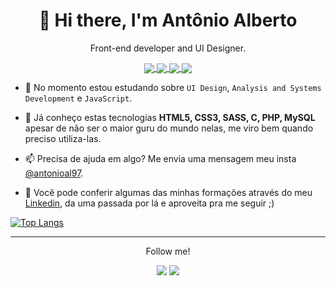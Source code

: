 <!--
**antonioal97/antonioal97** is a ✨ _special_ ✨ repository because its `README.md` (this file) appears on your GitHub profile.

Here are some ideas to get you started:

- 🔭 I’m currently working on ...
- 🌱 I’m currently learning ...
- 👯 I’m looking to collaborate on ...
- 🤔 I’m looking for help with ...
- 💬 Ask me about ...
- 📫 How to reach me: ...
- 😄 Pronouns: ...
- ⚡ Fun fact: ...
-->
<h1 align="center">👋 Hi there, I'm Antônio Alberto</h1>
<p align="center"> Front-end developer and UI Designer.</p>
<p align="center">
  <a href="https://fb.com/antonioal97/" target="_blank" rel="noopener noreferrer">
    <!-- <img align="center" src="https://cdn.jsdelivr.net/npm/simple-icons@3.0.1/icons/facebook.svg" alt="https://www.facebook.com/antonioal97/" height="30" width="40" /> -->
    <img align="center" src="https://img.shields.io/badge/Facebook-1877F2?style=for-the-badge&logo=facebook&logoColor=white"/>
  </a>
  <a href="https://instagram.com/antonioal97/" target="_blank" rel="noopener noreferrer">
    <!-- <img align="center" src="https://cdn.jsdelivr.net/npm/simple-icons@3.0.1/icons/instagram.svg" alt="https://www.instagram.com/antonioal97/" height="30" width="40" /> -->
    <img align="center" src="https://img.shields.io/badge/Instagram-E4405F?style=for-the-badge&logo=instagram&logoColor=white">
  </a>
    <a href="https://linkedin.com/in/antônio-alberto-aa8501185/" target="_blank" rel="noopener noreferrer">
    <!-- <img align="center" src="https://cdn.jsdelivr.net/npm/simple-icons@3.0.1/icons/linkedin.svg" alt="https://github.com/antonioal97" height="30" width="40" /> -->
    <img align="center" src="https://img.shields.io/badge/LinkedIn-0077B5?style=for-the-badge&logo=linkedin&logoColor=white">
  </a>
    <a href="https://twitter.com/antonioal97" target="_blank" rel="noopener noreferrer">
    <!-- <img align="center" src="https://cdn.jsdelivr.net/npm/simple-icons@3.0.1/icons/twitter.svg" alt="antonioal97" height="30" width="40" /> -->
    <img align="center" src="https://img.shields.io/badge/Twitter-1DA1F2?style=for-the-badge&logo=twitter&logoColor=white"/>
  </a>
</p>

- 🌱 No momento estou estudando sobre `UI Design`, `Analysis and Systems Development` e `JavaScript`.

- 💬 Já conheço estas tecnologias **HTML5, CSS3, SASS, C, PHP, MySQL** apesar de não ser o maior guru do mundo nelas, me viro bem quando preciso utiliza-las.

- 📫 Precisa de ajuda em algo? Me envia uma mensagem meu insta [@antonioal97](https://www.instagram.com/antonioal97/).

- 📄 Você pode conferir algumas das minhas formações através do meu [Linkedin](https://www.linkedin.com/in/ant%C3%B4nio-alberto-aa8501185/), da uma passada por lá e aproveita pra me seguir ;)

[![Top Langs](https://github-readme-stats.vercel.app/api/top-langs/?username=antonioal97&layout=compact&theme=radical)](https://github.com/anuraghazra/github-readme-stats)



------------------------------

<p align="center">Follow me!</p>
<p align="center">
<a href="https://www.instagram.com/antonioal97/" target="_blank" rel="noopener noreferrer"><img src="https://img.shields.io/badge/Instagram-E4405F?style=for-the-badge&logo=instagram&logoColor=white"></a>
<a href="https://www.linkedin.com/in/ant%C3%B4nio-alberto-aa8501185/" target="_blank" rel="noopener noreferrer"><img src="https://img.shields.io/badge/LinkedIn-0077B5?style=for-the-badge&logo=linkedin&logoColor=white"></a>
</p>